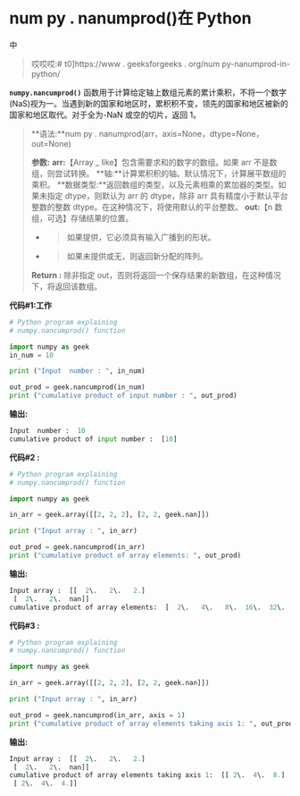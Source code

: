 # num py . nanumprod()在 Python

中

> 哎哎哎:# t0]https://www . geeksforgeeks . org/num py-nanumprod-in-python/

**`numpy.nancumprod()`** 函数用于计算给定轴上数组元素的累计乘积，不将一个数字(NaS)视为一。当遇到新的国家和地区时，累积积不变，领先的国家和地区被新的国家和地区取代。对于全为-NaN 或空的切片，返回 1。

> **语法:**num py . nanumprod(arr，axis=None，dtype=None，out=None)
> 
> **参数:**
> **arr:**【Array _ like】包含需要求和的数字的数组。如果 arr 不是数组，则尝试转换。
> **轴:**计算累积积的轴。默认情况下，计算展平数组的乘积。
> **数据类型:**返回数组的类型，以及元素相乘的累加器的类型。如果未指定 dtype，则默认为 arr 的 dtype，除非 arr 具有精度小于默认平台整数的整数 dtype。在这种情况下，将使用默认的平台整数。
> **out:**【n 数组，可选】存储结果的位置。
> - >如果提供，它必须具有输入广播到的形状。
> - >如果未提供或无，则返回新分配的阵列。
> 
> **Return :** 除非指定 out，否则将返回一个保存结果的新数组，在这种情况下，将返回该数组。

**代码#1:工作**

```py
# Python program explaining
# numpy.nancumprod() function

import numpy as geek
in_num = 10

print ("Input  number : ", in_num)

out_prod = geek.nancumprod(in_num) 
print ("cumulative product of input number : ", out_prod) 
```

**输出:**

```py
Input  number :  10
cumulative product of input number :  [10]

```

**代码#2 :**

```py
# Python program explaining
# numpy.nancumprod() function

import numpy as geek

in_arr = geek.array([[2, 2, 2], [2, 2, geek.nan]])

print ("Input array : ", in_arr) 

out_prod = geek.nancumprod(in_arr) 
print ("cumulative product of array elements: ", out_prod) 
```

**输出:**

```py
Input array :  [[  2\.   2\.   2.]
 [  2\.   2\.  nan]]
cumulative product of array elements:  [  2\.   4\.   8\.  16\.  32\.  32.]

```

**代码#3 :**

```py
# Python program explaining
# numpy.nancumprod() function

import numpy as geek

in_arr = geek.array([[2, 2, 2], [2, 2, geek.nan]])

print ("Input array : ", in_arr) 

out_prod = geek.nancumprod(in_arr, axis = 1) 
print ("cumulative product of array elements taking axis 1: ", out_prod) 
```

**输出:**

```py
Input array :  [[  2\.   2\.   2.]
 [  2\.   2\.  nan]]
cumulative product of array elements taking axis 1:  [[ 2\.  4\.  8.]
 [ 2\.  4\.  4.]]

```
